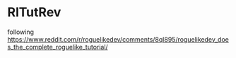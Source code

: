 # RlTutRev
following https://www.reddit.com/r/roguelikedev/comments/8ql895/roguelikedev_does_the_complete_roguelike_tutorial/
